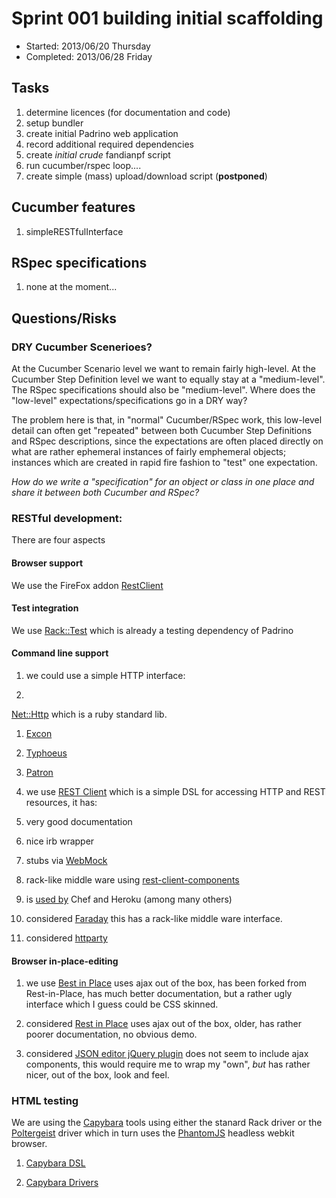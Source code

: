 # Sprint 001 building initial scaffolding

 * Started: 2013/06/20 Thursday
 * Completed: 2013/06/28 Friday

## Tasks

 1. determine licences (for documentation and code)
 1. setup bundler
 1. create initial Padrino web application
 1. record additional required dependencies
 1. create *initial* *crude* fandianpf script
 1. run cucumber/rspec loop.... 
 1. create simple (mass) upload/download script (**postponed**)

## Cucumber features

 1. simpleRESTfulInterface

## RSpec specifications

 1. none at the moment...

## Questions/Risks

### DRY Cucumber Scenerioes? 

At the Cucumber Scenario level we want to remain fairly high-level. At 
the Cucumber Step Definition level we want to equally stay at a 
"medium-level". The RSpec specifications should also be "medium-level". 
Where does the "low-level" expectations/specifications go in a DRY way?

The problem here is that, in "normal" Cucumber/RSpec work, this 
low-level detail can often get "repeated" between both Cucumber Step 
Definitions and RSpec descriptions, since the expectations are often 
placed directly on what are rather ephemeral instances of fairly 
emphemeral objects; instances which are created in rapid fire fashion 
to "test" one expectation.

*How do we write a "specification" for an object or class in one place 
and share it between both Cucumber and RSpec?*

### RESTful development:

There are four aspects

#### Browser support

We use the FireFox addon 
[RestClient](https://addons.mozilla.org/en-us/firefox/addon/restclient/)

#### Test integration

We use [Rack::Test](https://github.com/brynary/rack-test#racktest-) which is already a testing dependency of Padrino

#### Command line support

 1. we could use a simple HTTP interface:

  1. 
[Net::Http](http://ruby-doc.org/stdlib-2.0/libdoc/net/http/rdoc/Net/HTTP.html) 
which is a ruby standard lib.

  1. [Excon](https://github.com/geemus/excon#readme)

  1. [Typhoeus](https://github.com/typhoeus/typhoeus#readme)

  1. [Patron](http://toland.github.com/patron/)

 1. we use [REST Client](https://github.com/rest-client/rest-client#rest-client--simple-dsl-for-accessing-http-and-rest-resources) 
which is a simple DSL for accessing HTTP and REST resources, it has:

  1. very good documentation

  1. nice irb wrapper

  1. stubs via [WebMock](https://github.com/bblimke/webmock#webmock--)

  1. rack-like middle ware using [rest-client-components](https://github.com/crohr/rest-client-components#rest-client-components)

  1. is [used by](https://www.ruby-toolbox.com/projects/rest-client) Chef and Heroku (among many others)

 1. considered [Faraday](https://github.com/lostisland/faraday#faraday) this has 
a rack-like middle ware interface.

 1. considered [httparty](https://github.com/jnunemaker/httparty#httparty)

#### Browser in-place-editing

 1. we use [Best in 
Place](https://github.com/bernat/best_in_place#best-in-place) uses ajax 
out of the box, has been forked from Rest-in-Place, has much better 
documentation, but a rather ugly interface which I guess could be CSS 
skinned.

 1. considered [Rest in 
Place](https://github.com/janv/rest_in_place/#rest-in-place) uses ajax 
out of the box, older, has rather poorer documentation, no obvious 
demo.

 1. considered [JSON editor jQuery 
plugin](https://github.com/DavidDurman/FlexiJsonEditor#json-editor-jquery-plugin) 
does not seem to include ajax components, this would require me to wrap 
my "own", *but* has rather nicer, out of the box, look and feel.

### HTML testing

We are using the 
[Capybara](https://github.com/jnicklas/capybara#capybara) tools using 
either the stanard Rack driver or the 
[Poltergeist](https://github.com/jonleighton/poltergeist#poltergeist---a-phantomjs-driver-for-capybara) 
driver which in turn uses the [PhantomJS](http://phantomjs.org/) 
headless webkit browser.

 1. [Capybara DSL](https://github.com/jnicklas/capybara#the-dsl)

 1. [Capybara Drivers](https://github.com/jnicklas/capybara#drivers)
